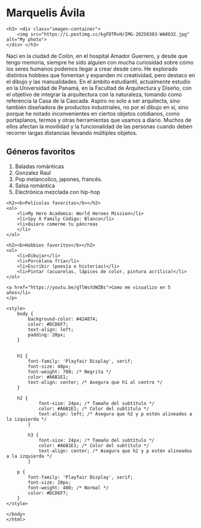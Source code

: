 <html>
    <head> 
     
</head>
<body>
    <h1>Marquelis Ávila</h1>

    <h3> <div class="imagen-container">
        <img src="https://i.postimg.cc/kgFDTRvH/IMG-20250303-WA0032.jpg" alt="My photo">
    </div> </h3>

<p>
    Nací en la ciudad de Colón, en el hospital Amador Guerrero, y desde que tengo memoria, siempre he sido alguien con mucha curiosidad sobre cómo los seres humanos podemos llegar a crear desde cero. He explorado distintos hobbies que fomentan y expanden mi creatividad, pero destaco en el dibujo y las manualidades. En el ámbito estudiantil, actualmente estudio en la Universidad de Panamá, en la Facultad de Arquitectura y Diseño, con el objetivo de integrar la arquitectura con la naturaleza, tomando como referencia la Casa de la Cascada. Aspiro no solo a ser arquitecta, sino también diseñadora de productos industriales, no por el dibujo en sí, sino porque he notado inconvenientes en ciertos objetos cotidianos, como portaplanos, termos y otras herramientas que usamos a diario. Muchos de ellos afectan la movilidad y la funcionalidad de las personas cuando deben recorrer largas distancias llevando múltiples objetos.
</p>

<h2><b>Géneros favoritos</b></h2>
    <ol>
        <li>Baladas románticas</li>
        <li>Gonzalez Raul</li>
        <li>Pop melancolico, japones, francés.</li>
        <li>Salsa romántica</li>
        <li>Electrónica mezclada con hip-hop</li>
    </ol>

    <h2><b>Películas favoritas</b></h2>
    <ol>
        <li>My Hero Academia: World Heroes Mission</li>
        <li>Spy X Family Código: Blanco</li>
        <li>Quiero comerme tu páncreas
        </li>
    </ol>

    <h2><b>Hobbies favoritos</b></h2>
    <ol>
        <li>Dibujar</li>
        <li>Porcelana fría</li>
        <li>Escribir (poesía o historias)</li>
        <li>Pintar (acuarelas, lápices de color, pintura acrílica)</li>
    </ol>
   
    <a href="https://youtu.be/gTlWstUWZBs">Como me visualizo en 5 años</li>
    </p>

    <style>
        body {
            background-color: #424874;
            color: #DCD6F7;
            text-align: left;
            padding: 20px;
        }


        h1 {
            font-family: 'Playfair Display', serif;
            font-size: 48px;
            font-weight: 700; /* Negrita */
            color: #A6B1E1;
            text-align: center; /* Asegura que h1 al centro */
        }

        h2 {
                font-size: 24px; /* Tamaño del subtítulo */
                color: #A6B1E1; /* Color del subtítulo */
                text-align: left; /* Asegura que h2 y p estén alineados a la izquierda */
            }

            h3 {
                font-size: 24px; /* Tamaño del subtítulo */
                color: #A6B1E1; /* Color del subtítulo */
                text-align: center; /* Asegura que h2 y p estén alineados a la izquierda */
            }

        p {
            font-family: 'Playfair Display', serif;
            font-size: 20px;
            font-weight: 400; /* Normal */
            color: #DCD6F7;
        }
    </style>

    </body>
    </html>
    
